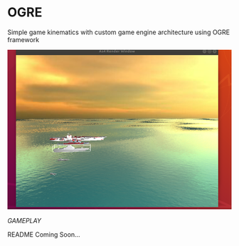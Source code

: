 # OGRE
Simple game kinematics with custom game engine architecture using OGRE framework 

![GAMEPLAY](readmeSources/GAME_KINEMATICS.png "GAMEPLAY")

*GAMEPLAY*
 
 README Coming Soon...
